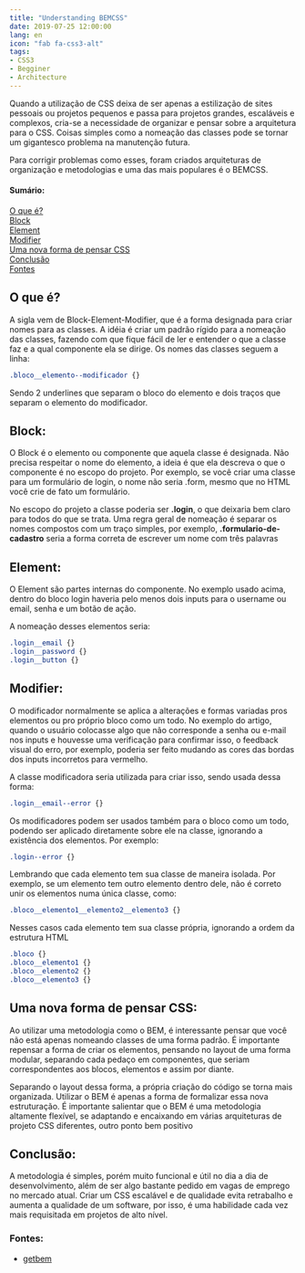 ```yaml
---
title: "Understanding BEMCSS"
date: 2019-07-25 12:00:00
lang: en
icon: "fab fa-css3-alt"
tags:
- CSS3
- Begginer
- Architecture
---
```


Quando a utilização de CSS deixa de ser apenas a estilização de sites pessoais ou projetos pequenos e passa para projetos grandes, escaláveis e complexos, cria-se a necessidade de organizar e pensar sobre a arquitetura para o CSS. Coisas simples como a nomeação das classes pode se tornar um gigantesco problema na manutenção futura.

Para corrigir problemas como esses, foram criados arquiteturas de organização e metodologias e uma das mais populares é o BEMCSS.
#### Sumário:
[O que é?](#O-que-é)  
[Block](#Block)  
[Element](#Element)  
[Modifier](#Modifier)  
[Uma nova forma de pensar CSS](#Uma-nova-forma-de-pensar-CSS)  
[Conclusão](#Conclusao)  
[Fontes](#Fontes) 

## O que é?

A sigla vem de Block-Element-Modifier, que é a forma designada para criar nomes para as classes. A idéia é criar um padrão rígido para a nomeação das classes, fazendo com que fique fácil de ler e entender o que a classe faz e a qual componente ela se dirige.
Os nomes das classes seguem a linha:

```css
.bloco__elemento--modificador {}
```


Sendo 2 underlines que  separam o bloco do elemento e dois traços que separam o elemento do modificador.

## Block:
O Block é o elemento ou componente que aquela classe é designada. Não precisa respeitar o nome do elemento, a ideia é que ela descreva o que o componente é no escopo do projeto. Por exemplo, se você criar uma classe para um formulário de login, o nome não seria .form, mesmo que no HTML você crie de fato um formulário. 

No escopo do projeto a classe poderia ser **.login**, o que deixaria bem claro para todos do que se trata. Uma regra geral de nomeação é separar os nomes compostos com um traço simples, por exemplo,  **.formulario-de-cadastro** seria a forma correta de escrever um nome com três palavras

## Element:
O Element são partes internas do componente. No exemplo usado acima, dentro do bloco login haveria pelo menos dois inputs para o username ou email, senha e um botão de ação.  

A nomeação desses elementos seria:

```css
.login__email {}
.login__password {}
.login__button {}
```

## Modifier:
O modificador normalmente se aplica a alterações e formas variadas pros elementos ou pro próprio bloco como um todo. No exemplo do artigo, quando o usuário colocasse algo que não corresponde a senha ou e-mail nos inputs e houvesse uma verificação para confirmar isso, o feedback visual do erro, por exemplo, poderia ser feito mudando as cores das bordas dos inputs incorretos para vermelho.  

A classe modificadora seria utilizada para criar isso, sendo usada dessa forma:

```css
.login__email--error {}
```


Os modificadores podem ser usados também para o bloco como um todo, podendo ser aplicado diretamente sobre ele na classe, ignorando a existência dos elementos. Por exemplo:

```css
.login--error {}
```

Lembrando que cada elemento tem sua classe de maneira isolada. Por exemplo, se um elemento tem outro elemento dentro dele, não é correto unir os elementos numa única classe, como:

```css
.bloco__elemento1__elemento2__elemento3 {}
```

Nesses casos cada elemento tem sua classe própria, ignorando a ordem da estrutura HTML

```css
.bloco {}
.bloco__elemento1 {}
.bloco__elemento2 {}
.bloco__elemento3 {}
```

## Uma nova forma de pensar CSS:

Ao utilizar uma metodologia como o BEM, é interessante pensar que você não está apenas nomeando classes de uma forma padrão. É importante repensar a forma de criar os elementos, pensando no layout de uma forma modular, separando cada pedaço em componentes, que seriam correspondentes aos blocos, elementos e assim por diante.

Separando o layout dessa forma, a própria criação do código se torna mais organizada. Utilizar o BEM é apenas a forma de formalizar essa nova estruturação.
É importante salientar que o BEM é uma metodologia altamente flexível, se adaptando e encaixando em várias arquiteturas de projeto CSS diferentes, outro ponto bem positivo

## Conclusão:

A metodologia é simples, porém muito funcional e útil no dia a dia de desenvolvimento, além de ser algo bastante pedido em vagas de emprego no mercado atual. Criar um CSS escalável e de qualidade evita retrabalho e aumenta a qualidade de um software, por isso, é uma habilidade cada vez mais requisitada em projetos de alto nível.  

### Fontes: 
 - [getbem](http://getbem.com/)